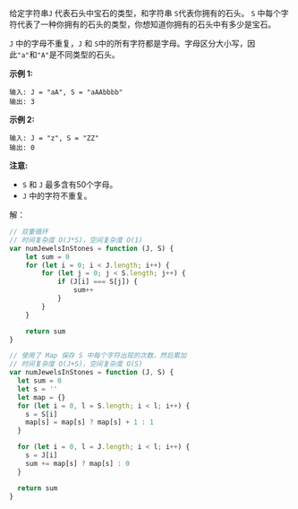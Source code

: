 给定字符串`J` 代表石头中宝石的类型，和字符串 `S`代表你拥有的石头。 `S` 中每个字符代表了一种你拥有的石头的类型，你想知道你拥有的石头中有多少是宝石。

`J` 中的字母不重复，`J` 和 `S`中的所有字符都是字母。字母区分大小写，因此`"a"`和`"A"`是不同类型的石头。

**示例 1:**

```
输入: J = "aA", S = "aAAbbbb"
输出: 3
```

**示例 2:**

```
输入: J = "z", S = "ZZ"
输出: 0
```

**注意:**

- `S` 和 `J` 最多含有50个字母。
- `J` 中的字符不重复。



解：

```javascript
// 双重循环
// 时间复杂度 O(J*S)，空间复杂度 O(1)
var numJewelsInStones = function (J, S) {
    let sum = 0
    for (let i = 0; i < J.length; i++) {
        for (let j = 0; j < S.length; j++) {
            if (J[i] === S[j]) {
                sum++
            }
        }
    }

    return sum
}

// 使用了 Map 保存 S 中每个字符出现的次数，然后累加
// 时间复杂度 O(J+S)，空间复杂度 O(S)
var numJewelsInStones = function (J, S) {
  let sum = 0
  let s = ''
  let map = {}
  for (let i = 0, l = S.length; i < l; i++) {
    s = S[i]
    map[s] = map[s] ? map[s] + 1 : 1
  }

  for (let i = 0, l = J.length; i < l; i++) {
    s = J[i]
    sum += map[s] ? map[s] : 0
  }

  return sum
}
```



